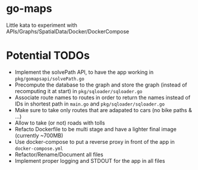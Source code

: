 # go-maps

Little kata to experiment with APIs/Graphs/SpatialData/Docker/DockerCompose

# Potential TODOs

- Implement the solvePath API, to have the app working in `pkg/gomapsapi/solvePath.go`
- Precompute the database to the graph and store the graph (instead of recomputing it at start) in `pkg/sqloader/sqloader.go`
- Associate route names to routes in order to return the names instead of IDs in shortest path in `main.go` and `pkg/sqloader/sqloader.go`
- Make sure to take only routes that are adapated to cars (no bike paths & ...)
- Allow to take (or not) roads with tolls
- Refacto Dockerfile to be multi stage and have a lighter final image (currently ~700MB)
- Use docker-compose to put a reverse proxy in front of the app in `docker-compose.yml`
- Refactor/Rename/Document all files
- Implement proper logging and STDOUT for the app in all files